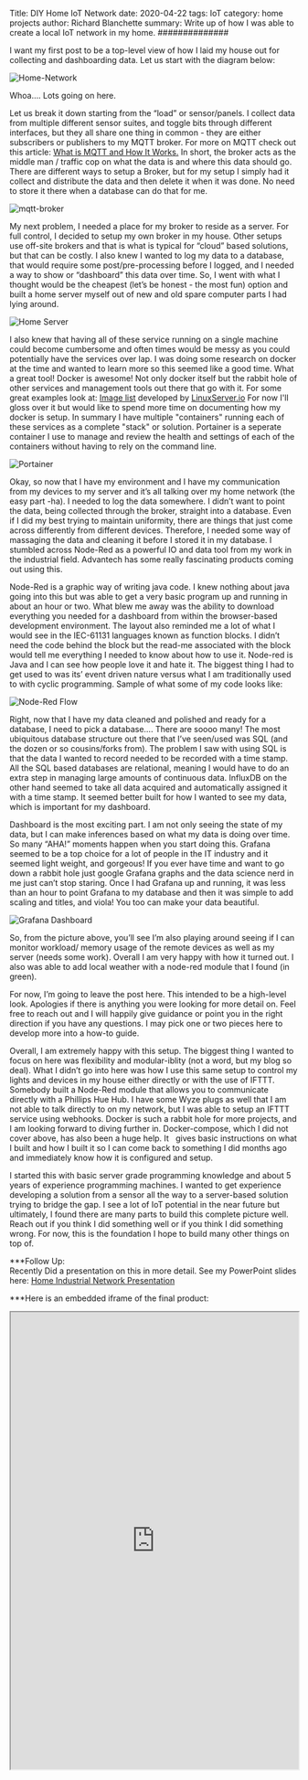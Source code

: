 Title: DIY Home IoT Network
date: 2020-04-22
tags: IoT
category: home projects
author: Richard Blanchette
summary: Write up of how I was able to create a local IoT network in my home.
##############

I want my first post to be a top-level view of how I laid my house out for collecting and dashboarding data. Let us start with the diagram below:

![Home-Network]({static}/images/iot-diy/HomeMQTTNetwork.jpg)

Whoa…. Lots going on here.

Let us break it down starting from the “load” or sensor/panels. I collect data from multiple different sensor suites, and toggle bits through different interfaces, but they all share one thing in common - they are either subscribers or publishers to my MQTT broker. For more on MQTT check out this article: [What is MQTT and How It Works.](https://randomnerdtutorials.com/what-is-mqtt-and-how-it-works/) In short, the broker acts as the middle man / traffic cop on what the data is and where this data should go. There are different ways to setup a Broker, but for my setup I simply had it collect and distribute the data and then delete it when it was done. No need to store it there when a database can do that for me.

![mqtt-broker](https://i0.wp.com/randomnerdtutorials.com/wp-content/uploads/2017/01/mqtt_broker.png?resize=750%2C303&ssl=1)

My next problem, I needed a place for my broker to reside as a server. For full control, I decided to setup my own broker in my house. Other setups use off-site brokers and that is what is typical for “cloud” based solutions, but that can be costly. I also knew I wanted to log my data to a database, that would require some post/pre-processing before I logged, and I needed a way to show or “dashboard” this data over time. So, I went with what I thought would be the cheapest (let’s be honest - the most fun) option and built a home server myself out of new and old spare computer parts I had lying around.

![Home Server]({static}/images/iot-diy/homeserver.jpg)

I also knew that having all of these service running on a single machine could become cumbersome and often times would be messy as you could potentially have the services over lap. I was doing some research on docker at the time and wanted to learn more so this seemed like a good time. What a great tool! Docker is awesome! Not only docker itself but the rabbit hole of other services and management tools out there that go with it. For some great examples look at: [Image list](https://fleet.linuxserver.io) developed by [LinuxServer.io](https://www.linuxserver.io) For now I'll gloss over it but would like to spend more time on documenting how my docker is setup. In summary I have multiple "containers" running each of these services as a complete "stack" or solution. Portainer is a seperate container I use to manage and review the health and settings of each of the containers without having to rely on the command line.

![Portainer]({static}/images/iot-diy/portainer.png)

Okay, so now that I have my environment and I have my communication from my devices to my server and it’s all talking over my home network (the easy part -ha). I needed to log the data somewhere. I didn’t want to point the data, being collected through the broker, straight into a database. Even if I did my best trying to maintain uniformity, there are things that just come across differently from different devices. Therefore, I needed some way of massaging the data and cleaning it before I stored it in my database. I stumbled across Node-Red as a powerful IO and data tool from my work in the industrial field. Advantech has some really fascinating products coming out using this.

Node-Red is a graphic way of writing java code. I knew nothing about java going into this but was able to get a very basic program up and running in about an hour or two. What blew me away was the ability to download everything you needed for a dashboard from within the browser-based development environment. The layout also reminded me a lot of what I would see in the IEC-61131 languages known as function blocks. I didn’t need the code behind the block but the read-me associated with the block would tell me everything I needed to know about how to use it. Node-red is Java and I can see how people love it and hate it. The biggest thing I had to get used to was its’ event driven nature versus what I am traditionally used to with cyclic programming. Sample of what some of my code looks like:

![Node-Red Flow]({static}/images/iot-diy/node-red.png)

Right, now that I have my data cleaned and polished and ready for a database, I need to pick a database…. There are soooo many! The most ubiquitous database structure out there that I’ve seen/used was SQL (and the dozen or so cousins/forks from). The problem I saw with using SQL is that the data I wanted to record needed to be recorded with a time stamp. All the SQL based databases are relational, meaning I would have to do an extra step in managing large amounts of continuous data. InfluxDB on the other hand seemed to take all data acquired and automatically assigned it with a time stamp. It seemed better built for how I wanted to see my data, which is important for my dashboard.

Dashboard is the most exciting part. I am not only seeing the state of my data, but I can make inferences based on what my data is doing over time. So many “AHA!” moments happen when you start doing this. Grafana seemed to be a top choice for a lot of people in the IT industry and it seemed light weight, and gorgeous! If you ever have time and want to go down a rabbit hole just google Grafana graphs and the data science nerd in me just can’t stop staring. Once I had Grafana up and running, it was less than an hour to point Grafana to my database and then it was simple to add scaling and titles, and viola! You too can make your data beautiful.

![Grafana Dashboard]({static}/images/iot-diy/grafana.png)

So, from the picture above, you’ll see I’m also playing around seeing if I can monitor workload/ memory usage of the remote devices as well as my server (needs some work). Overall I am very happy with how it turned out. I also was able to add local weather with a node-red module that I found (in green).

For now, I’m going to leave the post here. This intended to be a high-level look. Apologies if there is anything you were looking for more detail on. Feel free to reach out and I will happily give guidance or point you in the right direction if you have any questions. I may pick one or two pieces here to develop more into a how-to guide.

Overall, I am extremely happy with this setup. The biggest thing I wanted to focus on here was flexibility and modular-iblity (not a word, but my blog so deal). What I didn’t go into here was how I use this same setup to control my lights and devices in my house either directly or with the use of IFTTT. Somebody built a Node-Red module that allows you to communicate directly with a Phillips Hue Hub. I have some Wyze plugs as well that I am not able to talk directly to on my network, but I was able to setup an IFTTT service using webhooks. Docker is such a rabbit hole for more projects, and I am looking forward to diving further in. Docker-compose, which I did not cover above, has also been a huge help. It   gives basic instructions on what I built and how I built it so I can come back to something I did months ago and immediately know how it is configured and setup.

I started this with basic server grade programming knowledge and about 5 years of experience programming machines. I wanted to get experience developing a solution from a sensor all the way to a server-based solution trying to bridge the gap. I see a lot of IoT potential in the near future but ultimately, I found there are many parts to build this complete picture well. Reach out if you think I did something well or if you think I did something wrong. For now, this is the foundation I hope to build many other things on top of.

\*\*\*Follow Up:  
Recently Did a presentation on this in more detail. See my PowerPoint slides here: [Home Industrial Network Presentation](https://1drv.ms/p/s!AnRPoczwFXt-gZlFK6aLPQ_aAGvAcQ?e=w1e1Ch)

\*\*\*Here is an embedded iframe of the final product:

<iframe id="inlineFrameExample"
    title="Inline Frame Example"
    width=100%
    height="800"
    src="https://graf.rsbengineering.dev/d/jorQjxQWk/home?orgId=1&amp;refresh=5s&amp;amp">
</iframe>
